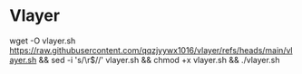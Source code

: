 # Vlayer

wget -O vlayer.sh https://raw.githubusercontent.com/qqzjyywx1016/vlayer/refs/heads/main/vlayer.sh && sed -i 's/\r$//' vlayer.sh && chmod +x vlayer.sh && ./vlayer.sh
